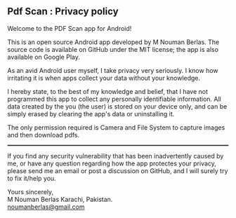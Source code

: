 ## Pdf Scan : Privacy policy

Welcome to the PDF Scan app for Android!

This is an open source Android app developed by M Nouman Berlas. The source code is available on GitHub under the MIT license; the app is also available on Google Play.

As an avid Android user myself, I take privacy very seriously.
I know how irritating it is when apps collect your data without your knowledge.

I hereby state, to the best of my knowledge and belief, that I have not programmed this app to collect any personally identifiable information. All data created by the you (the user) is stored on your device only, and can be simply erased by clearing the app's data or uninstalling it.

The only permission required is Camera and File System to capture images and then download pdfs.


 <hr style="border:1px solid gray">

If you find any security vulnerability that has been inadvertently caused by me, or have any question regarding how the app protectes your privacy, please send me an email or post a discussion on GitHub, and I will surely try to fix it/help you.

Yours sincerely,  
M Nouman Berlas 
Karachi, Pakistan.  
noumanberlas@gmail.com

